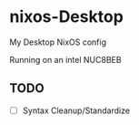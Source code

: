 # nixos-Desktop

My Desktop NixOS config

Running on an intel NUC8BEB

## TODO

- [ ] Syntax Cleanup/Standardize
